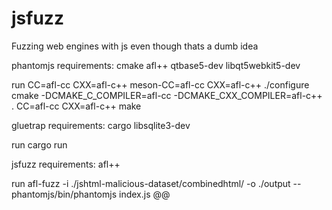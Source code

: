 # jsfuzz
Fuzzing web engines with js even though thats a dumb idea


phantomjs requirements: 
cmake afl++ qtbase5-dev libqt5webkit5-dev

run
CC=afl-cc CXX=afl-c++ meson-CC=afl-cc CXX=afl-c++ ./configure cmake -DCMAKE_C_COMPILER=afl-cc -DCMAKE_CXX_COMPILER=afl-c++ . CC=afl-cc CXX=afl-c++ make


gluetrap requirements: 
cargo libsqlite3-dev

run
cargo run


jsfuzz requirements:
afl++

run 
afl-fuzz -i ./jshtml-malicious-dataset/combinedhtml/ -o ./output -- phantomjs/bin/phantomjs index.js @@

